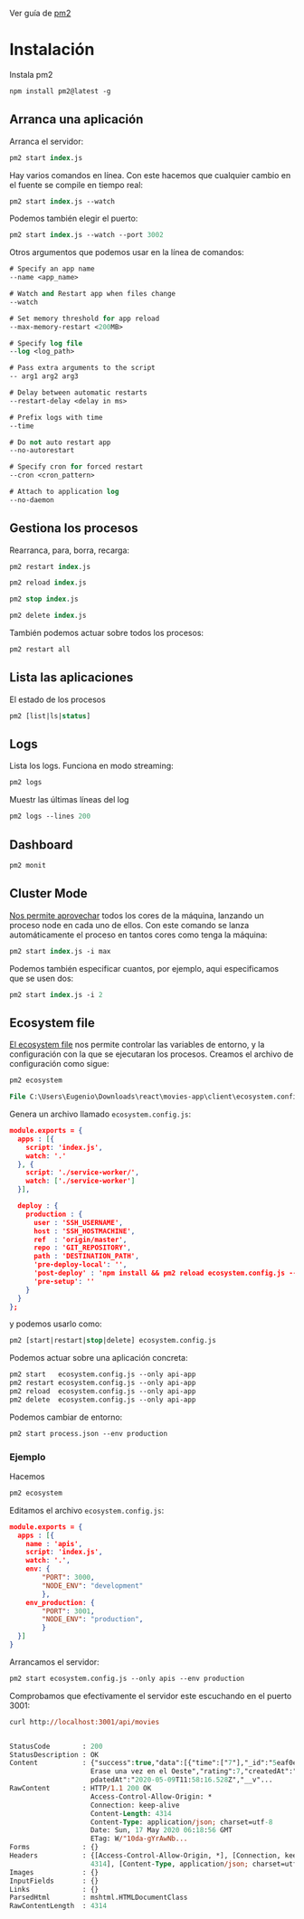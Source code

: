 Ver guía de [pm2](https://pm2.keymetrics.io/docs/usage/quick-start/)

# Instalación

Instala pm2

```ps
npm install pm2@latest -g
```

## Arranca una aplicación

Arranca el servidor:

```ps
pm2 start index.js
```

Hay varios comandos en línea. Con este hacemos que cualquier cambio en el fuente se compile en tiempo real:

```ps
pm2 start index.js --watch
```

Podemos también elegir el puerto:

```ps
pm2 start index.js --watch --port 3002
```

Otros argumentos que podemos usar en la línea de comandos:

```ps
# Specify an app name
--name <app_name>

# Watch and Restart app when files change
--watch

# Set memory threshold for app reload
--max-memory-restart <200MB>

# Specify log file
--log <log_path>

# Pass extra arguments to the script
-- arg1 arg2 arg3

# Delay between automatic restarts
--restart-delay <delay in ms>

# Prefix logs with time
--time

# Do not auto restart app
--no-autorestart

# Specify cron for forced restart
--cron <cron_pattern>

# Attach to application log
--no-daemon
```

## Gestiona los procesos

Rearranca, para, borra, recarga:

```ps
pm2 restart index.js

pm2 reload index.js

pm2 stop index.js

pm2 delete index.js
```

También podemos actuar sobre todos los procesos:

```ps
pm2 restart all
```

## Lista las aplicaciones

El estado de los procesos

```ps
pm2 [list|ls|status]
```

## Logs

Lista los logs. Funciona en modo streaming:

```ps
pm2 logs
```

Muestr las últimas líneas del log

```ps
pm2 logs --lines 200
```

## Dashboard

```ps
pm2 monit
```

## Cluster Mode

[Nos permite aprovechar](https://pm2.keymetrics.io/docs/usage/cluster-mode/) todos los cores de la máquina, lanzando un proceso node en cada uno de ellos. Con este comando se lanza automáticamente el proceso en tantos cores como tenga la máquina:

```ps
pm2 start index.js -i max
```

Podemos también especificar cuantos, por ejemplo, aqui especificamos que se usen dos:

```ps
pm2 start index.js -i 2
```

## Ecosystem file

[El ecosystem file](ttps://pm2.keymetrics.io/docs/usage/application-declaration/) nos permite controlar las variables de entorno, y la configuración con la que se ejecutaran los procesos. Creamos el archivo de configuración como sigue:

```ps
pm2 ecosystem

File C:\Users\Eugenio\Downloads\react\movies-app\client\ecosystem.config.js generated
```

Genera un archivo llamado `ecosystem.config.js`:

```json
module.exports = {
  apps : [{
    script: 'index.js',
    watch: '.'
  }, {
    script: './service-worker/',
    watch: ['./service-worker']
  }],

  deploy : {
    production : {
      user : 'SSH_USERNAME',
      host : 'SSH_HOSTMACHINE',
      ref  : 'origin/master',
      repo : 'GIT_REPOSITORY',
      path : 'DESTINATION_PATH',
      'pre-deploy-local': '',
      'post-deploy' : 'npm install && pm2 reload ecosystem.config.js --env production',
      'pre-setup': ''
    }
  }
};
```

y podemos usarlo como:

```ps
pm2 [start|restart|stop|delete] ecosystem.config.js
```

Podemos actuar sobre una aplicación concreta:

```ps
pm2 start   ecosystem.config.js --only api-app
pm2 restart ecosystem.config.js --only api-app
pm2 reload  ecosystem.config.js --only api-app
pm2 delete  ecosystem.config.js --only api-app
```

Podemos cambiar de entorno:

```ps
pm2 start process.json --env production
```

### Ejemplo

Hacemos

```ps
pm2 ecosystem
```

Editamos el archivo `ecosystem.config.js`:

```json
module.exports = {
  apps : [{
  	name : 'apis',
    script: 'index.js',
    watch: '.',
	env: {
		"PORT": 3000,
        "NODE_ENV": "development"
        },
	env_production: {
        "PORT": 3001,
        "NODE_ENV": "production",
        }
  }]
}
```

Arrancamos el servidor:

```ps
pm2 start ecosystem.config.js --only apis --env production
```

Comprobamos que efectivamente el servidor este escuchando en el puerto 3001:

```ps
curl http://localhost:3001/api/movies


StatusCode        : 200
StatusDescription : OK
Content           : {"success":true,"data":[{"time":["7"],"_id":"5eaf0eb0c010f72c44863f01","name":"
                    Erase una vez en el Oeste","rating":7,"createdAt":"2020-05-03T18:34:24.324Z","u
                    pdatedAt":"2020-05-09T11:58:16.528Z","__v"...
RawContent        : HTTP/1.1 200 OK
                    Access-Control-Allow-Origin: *
                    Connection: keep-alive
                    Content-Length: 4314
                    Content-Type: application/json; charset=utf-8
                    Date: Sun, 17 May 2020 06:18:56 GMT
                    ETag: W/"10da-gYrAwNb...
Forms             : {}
Headers           : {[Access-Control-Allow-Origin, *], [Connection, keep-alive], [Content-Length,
                    4314], [Content-Type, application/json; charset=utf-8]...}
Images            : {}
InputFields       : {}
Links             : {}
ParsedHtml        : mshtml.HTMLDocumentClass
RawContentLength  : 4314
```

